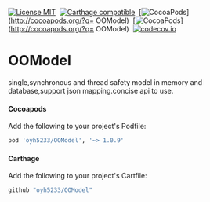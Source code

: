 [![License MIT](https://img.shields.io/badge/license-MIT-green.svg?style=flat)](https://raw.githubusercontent.com/oyh5233/OOModel/master/LICENSE)&nbsp;
[![Carthage compatible](https://img.shields.io/badge/Carthage-compatible-4BC51D.svg?style=flat)](https://github.com/Carthage/Carthage)&nbsp;
[![CocoaPods](http://img.shields.io/cocoapods/v/OOModel.svg?style=flat)](http://cocoapods.org/?q= OOModel)&nbsp;
[![CocoaPods](http://img.shields.io/cocoapods/p/OOModel.svg?style=flat)](http://cocoapods.org/?q= OOModel)&nbsp;
[![codecov.io](https://codecov.io/github/oyh5233/OOModel/coverage.svg?branch=master)](https://codecov.io/github/oyh5233/OOModel?branch=master)
# OOModel
single,synchronous and thread safety model in memory and database,support json mapping.concise api to use.

#### Cocoapods

Add the following to your project's Podfile:
```ruby
pod 'oyh5233/OOModel', '~> 1.0.9'
```

#### Carthage

Add the following to your project's Cartfile:
```ruby
github "oyh5233/OOModel"
```


